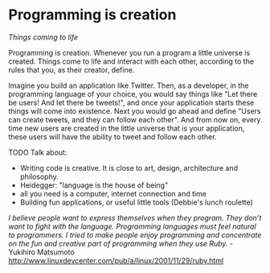 # Programming is creation

*Things coming to life*

Programming is creation. Whenever you run a program a little universe is
created. Things come to life and interact with each other, according to the
rules that you, as their creator, define.

Imagine you build an application like Twitter. Then, as a developer, in the
programming language of your choice, you would say things like "Let there be
users! And let there be tweets!", and once your application starts these things
will come into existence. Next you would go ahead and define "Users can create
tweets, and they can follow each other". And from now on, every time new users
are created in the little universe that is your application, these users will
have the ability to tweet and follow each other.

TODO Talk about:

* Writing code is creative. It is close to art, design, architecture and philosophy. 
* Heidegger: "language is the house of being" 
* all you need is a computer, internet connection and time
* Building fun applications, or useful little tools (Debbie's lunch roulette)

*I believe people want to express themselves when they program. They don’t want to fight with the language. Programming languages must feel natural to
programmers. I tried to make people enjoy programming and concentrate on the
fun and creative part of programming when they use Ruby.* - Yukihiro Matsumoto
http://www.linuxdevcenter.com/pub/a/linux/2001/11/29/ruby.html

